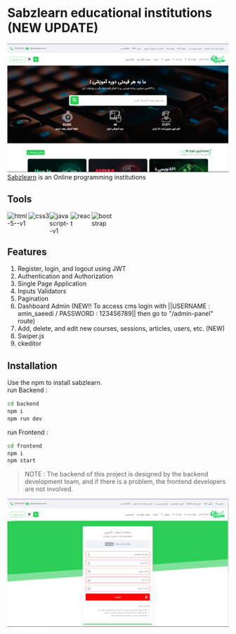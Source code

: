 # Sabzlearn educational institutions (NEW UPDATE)

![](Capture.PNG)
[Sabzlearn](https://sabzlearn.ir) is an Online programming institutions

## Tools
<div style="display:flex ;">
  <img width="48" height="48" src="https://img.icons8.com/color/48/html-5--v1.png" alt="html-5--v1" />
<img width="48" height="48" src="https://img.icons8.com/plasticine/48/css3.png" alt="css3"/>
<img width="48" height="48" src="https://img.icons8.com/color/48/javascript--v1.png" alt="javascript--v1"/>
<img width="48" height="48" src="https://img.icons8.com/officel/48/react.png" alt="react"/>
<img width="48" height="48" src="https://img.icons8.com/color/48/bootstrap.png" alt="bootstrap"/>
</div>


## Features

1. Register, login, and logout using JWT
2. Authentication and Authorization
2. Single Page Application 
3. Inputs Validators
4. Pagination
5. Dashboard Admin (NEW!!  To access cms login with ||USERNAME : amin_saeedi / PASSWORD : 123456789||   then go to "/admin-panel" route)
6. Add, delete, and edit new courses, sessions, articles, users, etc. (NEW)
7. Swiper.js
8. ckeditor

## Installation

Use the npm to install sabzlearn.\
run Backend :
```bash
cd backend
npm i
npm run dev
```
run Frontend :
```bash
cd frontend
npm i
npm start
```

> NOTE : The backend of this project is designed by the backend development team, and if there is a problem, the frontend developers are not involved.

![](1.PNG)
